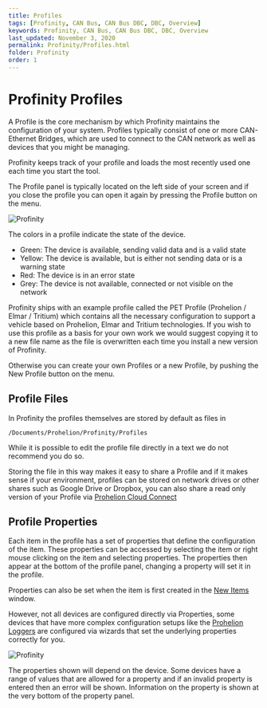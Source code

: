 ```yaml
---
title: Profiles
tags: [Profinity, CAN Bus, CAN Bus DBC, DBC, Overview]
keywords: Profinity, CAN Bus, CAN Bus DBC, DBC, Overview
last_updated: November 3, 2020
permalink: Profinity/Profiles.html
folder: Profinity
order: 1
---
```


# Profinity Profiles

A Profile is the core mechanism by which Profinity maintains the configuration of your system.  Profiles typically consist of one or more CAN-Ethernet Bridges, which are used to connect to the CAN network as well as devices that you might be managing.

Profinity keeps track of your profile and loads the most recently used one each time you start the tool.

The Profile panel is typically located on the left side of your screen and if you close the profile you can open it again by pressing the Profile button on the menu.

![Profinity]({{site.dox.baseurl}}/images/Profinity/profile.png)

The colors in a profile indicate the state of the device.  

- Green: The device is available, sending valid data and is a valid state
- Yellow: The device is available, but is either not sending data or is a warning state
- Red: The device is in an error state
- Grey: The device is not available, connected or not visible on the network

Profinity ships with an example profile called the PET Profile (Prohelion / Elmar / Tritium) which contains all the necessary configuration to support a vehicle based on Prohelion, Elmar and Tritium technologies.  If you wish to use this profile as a basis for your own work we would suggest copying it to a new file name as the file is overwritten each time you install a new version of Profinity. 

Otherwise you can create your own Profiles or a new Profile, by pushing the New Profile button on the menu.

## Profile Files

In Profinity the profiles themselves are stored by default as files in

`/Documents/Prohelion/Profinity/Profiles`

While it is possible to edit the profile file directly in a text we do not recommend you do so. 

Storing the file in this way makes it easy to share a Profile and if it makes sense if your environment, profiles can be stored on network drives or other shares such as Google Drive or Dropbox, you can also share a read only version of your Profile via [Prohelion Cloud Connect](Prohelion_Cloud_Connect.html)

## Profile Properties

Each item in the profile has a set of properties that define the configuration of the item.  These properties can be accessed by selecting the item or right mouse clicking on the item and selecting properties.  The properties then appear at the bottom of the profile panel, changing a property will set it in the profile.

Properties can also be set when the item is first created in the [New Items](Adding_New_Items.html) window.  

However, not all devices are configured directly via Properties, some devices that have more complex configuration setups like the [Prohelion Loggers](Logging_Replaying_CAN_Bus_Messages.html) are configured via wizards that set the underlying properties correctly for you.  

![Profinity]({{site.dox.baseurl}}/images/Profinity/profile_properties.png)

The properties shown will depend on the device.  Some devices have a range of values that are allowed for a property and if an invalid property is entered then an error will be shown.  Information on the property is shown at the very bottom of the property panel.